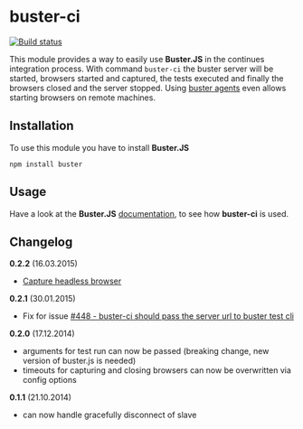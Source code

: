 # buster-ci

[![Build status](https://secure.travis-ci.org/busterjs/buster-ci.png?branch=master)](http://travis-ci.org/busterjs/buster-ci)

This module provides a way to easily use **Buster.JS** in the continues integration process.
With command `buster-ci` the buster server will be started, browsers started and captured, the tests executed
and finally the browsers closed and the server stopped. Using [buster agents](https://github.com/busterjs/buster-ci-agent)
even allows starting browsers on remote machines.


## Installation

To use this module you have to install **Buster.JS**

`npm install buster`


## Usage

Have a look at the **Buster.JS** [ documentation](http://docs.busterjs.org/en/latest/modules/buster-ci/),
to see how **buster-ci** is used.


## Changelog

**0.2.2** (16.03.2015)

* [Capture headless browser](https://github.com/busterjs/buster-ci/commit/31501ee)

**0.2.1** (30.01.2015)

* Fix for issue [#448 - buster-ci should pass the server url to buster test cli](https://github.com/busterjs/buster/issues/448)

**0.2.0** (17.12.2014)

* arguments for test run can now be passed (breaking change, new version of buster.js is needed)
* timeouts for capturing and closing browsers can now be overwritten via config options

**0.1.1** (21.10.2014)

* can now handle gracefully disconnect of slave
